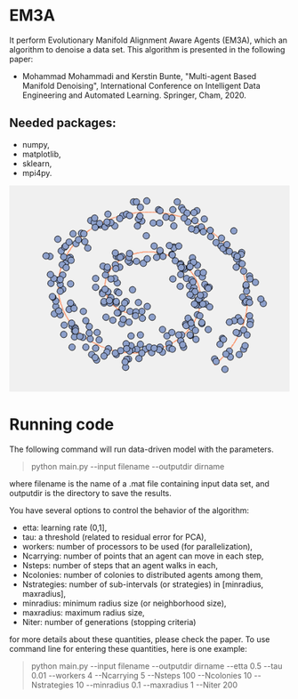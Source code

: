 # EM3A

It perform Evolutionary Manifold Alignment Aware Agents (EM3A), which an algorithm to denoise a data set. This algorithm is presented in the following paper:
- Mohammad Mohammadi and Kerstin Bunte, "Multi-agent Based Manifold Denoising", International Conference on Intelligent Data Engineering and Automated Learning. Springer, Cham, 2020.

## Needed packages:
- numpy,
- matplotlib,
- sklearn,
- mpi4py.

![](noisymdf.gif)

# Running code
The following command will run data-driven model with the parameters.

> python main.py --input filename --outputdir dirname

where filename is the name of a .mat file containing input data set, and outputdir is the directory to save the results.

You have several options to control the behavior of the algorithm:

- etta: learning rate (0,1],
- tau: a threshold (related to residual error for PCA),
- workers: number of processors to be used (for parallelization),
- Ncarrying: number of points that an agent can move in each step,
- Nsteps: number of steps that an agent walks in each, 
- Ncolonies: number of colonies to distributed agents among them,
- Nstrategies: number of sub-intervals (or strategies) in [minradius, maxradius],
- minradius: minimum radius size (or neighborhood size),
- maxradius: maximum radius size,
- Niter: number of generations (stopping criteria)

for more details about these quantities, please check the paper. 
To use command line for entering these quantities, here is one example:

> python main.py --input filename --outputdir dirname --etta 0.5 --tau 0.01 --workers 4 --Ncarrying 5 --Nsteps 100 --Ncolonies 10 --Nstrategies 10 --minradius 0.1 --maxradius 1 --Niter 200
